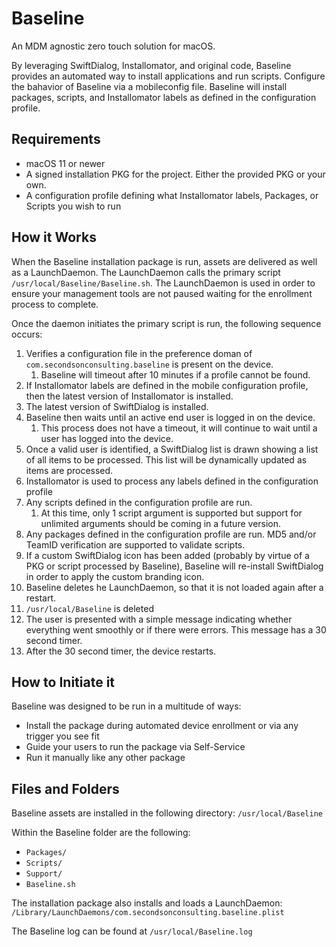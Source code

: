 # Baseline
An MDM agnostic zero touch solution for macOS. 

By leveraging SwiftDialog, Installomator, and original code, Baseline provides an automated way to install applications and run scripts. Configure the bahavior of Baseline via a mobileconfig file. Baseline will install packages, scripts, and Installomator labels as defined in the configuration profile.

## Requirements
- macOS 11 or newer
- A signed installation PKG for the project. Either the provided PKG or your own.
- A configuration profile defining what Installomator labels, Packages, or Scripts you wish to run

## How it Works
When the Baseline installation package is run, assets are delivered as well as a LaunchDaemon. The LaunchDaemon calls the primary script `/usr/local/Baseline/Baseline.sh`. The LaunchDaemon is used in order to ensure your management tools are not paused waiting for the enrollment process to complete. 

Once the daemon initiates the primary script is run, the following sequence occurs:
1. Verifies a configuration file in the preference doman of `com.secondsonconsulting.baseline` is present on the device.
    1. Baseline will timeout after 10 minutes if a profile cannot be found.
1. If Installomator labels are defined in the mobile configuration profile, then the latest version of Installomator is installed.
1. The latest version of SwiftDialog is installed.
1. Baseline then waits until an active end user is logged in on the device.
    1. This process does not have a timeout, it will continue to wait until a user has logged into the device.
1. Once a valid user is identified, a SwiftDialog list is drawn showing a list of all items to be processed. This list will be dynamically updated as items are processed.
1. Installomator is used to process any labels defined in the configuration profile
1. Any scripts defined in the configuration profile are run.
    1. At this time, only 1 script argument is supported but support for unlimited arguments should be coming in a future version.
1. Any packages defined in the configuration profile are run. MD5 and/or TeamID verification are supported to validate scripts.
1. If a custom SwiftDialog icon has been added (probably by virtue of a PKG or script processed by Baseline), Baseline will re-install SwiftDialog in order to apply the custom branding icon.
1. Baseline deletes he LaunchDaemon, so that it is not loaded again after a restart.
1. `/usr/local/Baseline` is deleted
1. The user is presented with a simple message indicating whether everything went smoothly or if there were errors. This message has a 30 second timer.
1. After the 30 second timer, the device restarts.

## How to Initiate it
Baseline was designed to be run in a multitude of ways:
- Install the package during automated device enrollment or via any trigger you see fit
- Guide your users to run the package via Self-Service
- Run it manually like any other package

## Files and Folders
Baseline assets are installed in the following directory: `/usr/local/Baseline`

Within the Baseline folder are the following:
- `Packages/`
- `Scripts/`
- `Support/`
- `Baseline.sh`

The installation package also installs and loads a LaunchDaemon: `/Library/LaunchDaemons/com.secondsonconsulting.baseline.plist`

The Baseline log can be found at `/usr/local/Baseline.log`

